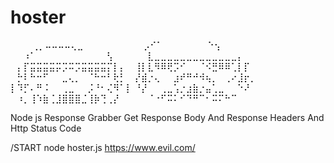 # hoster
⠀  ⠀⠀⢀⡀⠤⠤⠤⠤⢄⣀⠀⠀⠀⠀⠀⠀
⠀⠀⠀⡠⠊⠁⠀⠀⠀⠀⠀⠀⠀⠑⢢⠀⠀⠀⠀
⠀⠀⠰⠁⠀⠀⠀⠀⠀⠀⠀⠀⠀⠀⠀⢣⠀⠀⠀
⠀⠀⣇⣀⣀⣀⣀⣀⣀⣀⣀⣀⣀⣀⣀⣀⡄⠀⠀
⠀⡄⡏⣭⣭⣭⣭⡭⡩⠭⡩⣭⣭⣭⣭⡍⡇⡄⠀
⢸⡇⣇⠻⠿⢟⡩⠊⠀⠀⠈⠪⣛⠿⠿⢁⡇⡏⠀
⠀⡓⠇⠓⠒⠋⠀⠀⣀⢄⡀⠀⠈⠓⠒⠃⢗⡃⠀
⡜⣾⡐⢄⠀⠀⣰⠞⠛⠚⠺⢦⡀⠀⢀⠔⣸⡖⡀
⡇⠹⡋⠄⠛⠨⠀⠀⢀⣀⠀⠀⡨⠘⠂⢌⠻⠁⡇
⠘⡜⠀⠀⢀⣀⢡⡐⣰⣷⡐⣤⢁⣀⠀⠀⠑⠜⠀
⠀⠰⡀⢸⠱⣷⢈⣸⣿⣿⣿⣈⢸⡷⢙⢀⡜⠀⠀
⠀⠀⠈⠐⠋⠭⠅⠊⠙⠛⠉⠂⠭⠍⠓⠉⠀⠀⠀

Node js Response Grabber Get Response Body And Response Headers And Http Status Code 

/START node hoster.js https://www.evil.com/
